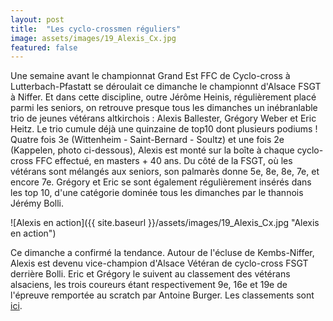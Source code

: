 ```yaml
---
layout: post
title:  "Les cyclo-crossmen réguliers"
image: assets/images/19_Alexis_Cx.jpg
featured: false
---
```



Une semaine avant le championnat Grand Est FFC de Cyclo-cross à Lutterbach-Pfastatt se déroulait ce dimanche le championnt d'Alsace FSGT à Niffer. Et dans cette discipline, outre Jérôme Heinis, régulièrement placé parmi les seniors, on retrouve presque tous les dimanches un inébranlable trio de jeunes vétérans altkirchois : Alexis Ballester, Grégory Weber et Eric Heitz. Le trio cumule déjà une quinzaine de top10 dont plusieurs podiums ! Quatre fois 3e (Wittenheim - Saint-Bernard - Soultz) et une fois 2e (Kappelen, photo ci-dessous), Alexis est monté sur la boîte à chaque cyclo-cross FFC effectué, en masters + 40 ans. Du côté de la FSGT, où les vétérans sont mélangés aux seniors, son palmarès donne 5e, 8e, 8e, 7e, et encore 7e. Grégory et Eric se sont également régulièrement insérés dans les top 10, d'une catégorie dominée tous les dimanches par le thannois Jérémy Bolli.

![Alexis en action]({{ site.baseurl }}/assets/images/19_Alexis_Cx.jpg "Alexis en action")

Ce dimanche a confirmé la tendance. Autour de l'écluse de Kembs-Niffer, Alexis est devenu vice-champion d'Alsace Vétéran de cyclo-cross FSGT derrière Bolli. Eric et Grégory le suivent au classement des vétérans alsaciens, les trois coureurs étant respectivement 9e, 16e et 19e de l'épreuve remportée au scratch par Antoine Burger. Les classements sont [ici](https://www.fsgt-cyclisme-alsace.fr/cyclo_cross/resultats/resultats_niffer.pdf).